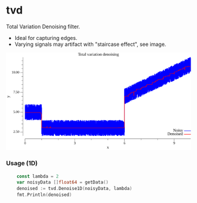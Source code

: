 # tvd
Total Variation Denoising filter. 

- Ideal for capturing edges.
- Varying signals may artifact with "staircase effect", see image.


![denoising results](./tvd1d_test.png)

### Usage (1D)
```go
    const lambda = 2
    var noisyData []float64 = getData()
    denoised := tvd.Denoise1D(noisyData, lambda)
    fmt.Println(denoised)
```

